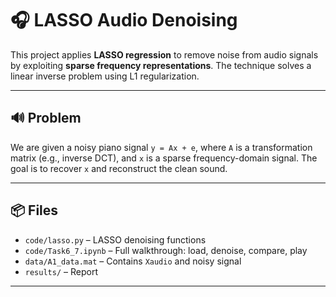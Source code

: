 # 🎧 LASSO Audio Denoising

This project applies **LASSO regression** to remove noise from audio signals by exploiting **sparse frequency representations**. The technique solves a linear inverse problem using L1 regularization.

---

## 🔊 Problem

We are given a noisy piano signal `y = Ax + e`, where `A` is a transformation matrix (e.g., inverse DCT), and `x` is a sparse frequency-domain signal. The goal is to recover `x` and reconstruct the clean sound.

---

## 📦 Files

- `code/lasso.py` – LASSO denoising functions
- `code/Task6_7.ipynb` – Full walkthrough: load, denoise, compare, play
- `data/A1_data.mat` – Contains `Xaudio` and noisy signal
- `results/` – Report

---

